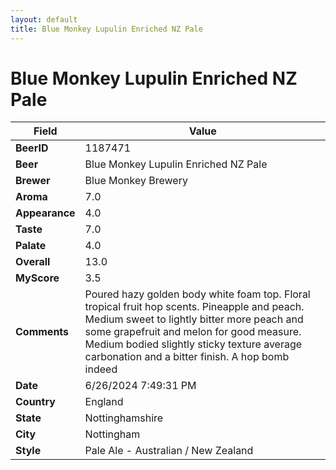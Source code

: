 ```yaml
---
layout: default
title: Blue Monkey Lupulin Enriched NZ Pale
---
```


# Blue Monkey Lupulin Enriched NZ Pale

| Field         | Value     |
|---------------|-----------|
| **BeerID** | 1187471 |
| **Beer** | Blue Monkey Lupulin Enriched NZ Pale |
| **Brewer** | Blue Monkey Brewery |
| **Aroma** | 7.0 |
| **Appearance** | 4.0 |
| **Taste** | 7.0 |
| **Palate** | 4.0 |
| **Overall** | 13.0 |
| **MyScore** | 3.5 |
| **Comments** | Poured hazy golden body white foam top. Floral tropical fruit hop scents. Pineapple and peach. Medium sweet to lightly bitter more peach and some grapefruit and melon for good measure.  Medium bodied slightly sticky texture average carbonation and a bitter finish.  A hop bomb indeed  |
| **Date** | 6/26/2024 7:49:31 PM |
| **Country** | England |
| **State** | Nottinghamshire |
| **City** | Nottingham |
| **Style** | Pale Ale - Australian / New Zealand |
